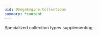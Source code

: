 ```yaml
---
uid: OmegaEngine.Collections
summary: *content
---
```

Specialized collection types supplementing <see cref="System.Collections.Generic"/>.
